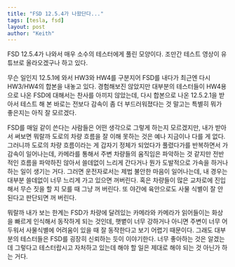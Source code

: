 ```yaml
---
title: "FSD 12.5.4가 나왔단다..."
tags: [tesla, fsd]
layout: post
author: "Keith"
---
```


FSD 12.5.4가 나와서 매우 소수의 테스터에게 풀린 모양이다. 조만간 테스트 영상이 유튜브로 올라오겠구나 하고 있다.

무슨 일인지 12.5.1에 와서 HW3와 HW4를 구분지어 FSD를 내다가 최근엔 다시 HW3/HW4의 합본을 내놓고 있다. 경험해보진 않았지만 대부분의 테스터들이 HW4용으로 나온 FSD에 대해서는 찬사를 아끼지 않았는데, 다시 합본으로 나온 12.5.2.1을 받아서 테스트 해 본 바로는 전보다 감속이 좀 더 부드러워졌다는 것 말고는 특별히 뭐가 좋은지는 아직 잘 모르겠다.

FSD를 매일 같이 쓴다는 사람들은 어떤 생각으로 그렇게 하는지 모르겠지만, 내가 받아서 써보면 뭐랄까 도로의 차량 흐름을 잘 이해 못하는 것은 예나 지금이나 다를 게 없다. 그러니까 도로의 차량 흐름이라는 게 갑자기 정체가 되었다가 풀렸다가를 반복하면서 가감속이 일어나는데, 카메라를 통해서 주변 차량들의 움직임은 파악하는 것 같지만 전반적인 흐름을 파악하진 않아서 쓸데없이 느리게 간다거나 뭔가 도발적으로 가속을 하거나 하는 일이 생기는 거다. 그러면 운전자로서는 제법 불안한 마음이 일어나는데, 내 경우는 대부분 쓸데없이 너무 느리게 가고 있으면 꺼버린다. 혹은 차량들이 많은 교차로에 진입해서 무슨 짓을 할 지 모를 때 그냥 꺼 버린다. 또 야간에 육안으로도 사물 식별이 잘 안된다고 판단되면 꺼 버린다. 

뭐랄까 내가 보는 한계는 FSD가 차량에 달려있는 카메라와 카메라가 읽어들이는 화상을 빠르게 인식해서 동작하게 되는 것인데, 햇볕이 너무 강하거나 아니면 주변이 너무 어두워서 사물식별에 어려움이 있을 때 잘 동작한다고 보기 어렵기 때문이다. 그래도 대부분의 테스터들은 FSD를 굉장히 신뢰하는 듯이 이야기한다. 너무 좋아하는 것은 알겠는데 그렇다고 테스터랍시고 자처하고 있는데 해야 할 일은 제대로 해야 되는 것 아닌가 하는 거다.